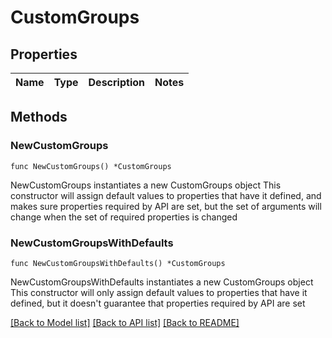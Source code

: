 # CustomGroups

## Properties

Name | Type | Description | Notes
------------ | ------------- | ------------- | -------------

## Methods

### NewCustomGroups

`func NewCustomGroups() *CustomGroups`

NewCustomGroups instantiates a new CustomGroups object
This constructor will assign default values to properties that have it defined,
and makes sure properties required by API are set, but the set of arguments
will change when the set of required properties is changed

### NewCustomGroupsWithDefaults

`func NewCustomGroupsWithDefaults() *CustomGroups`

NewCustomGroupsWithDefaults instantiates a new CustomGroups object
This constructor will only assign default values to properties that have it defined,
but it doesn't guarantee that properties required by API are set


[[Back to Model list]](../README.md#documentation-for-models) [[Back to API list]](../README.md#documentation-for-api-endpoints) [[Back to README]](../README.md)


